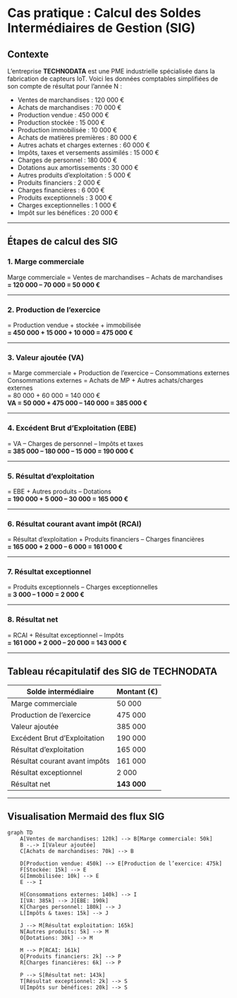 # Cas pratique : Calcul des Soldes Intermédiaires de Gestion (SIG)

## Contexte

L’entreprise **TECHNODATA** est une PME industrielle spécialisée dans la fabrication de capteurs IoT. Voici les données comptables simplifiées de son compte de résultat pour l’année N :

- Ventes de marchandises : 120 000 €
- Achats de marchandises : 70 000 €
- Production vendue : 450 000 €
- Production stockée : 15 000 €
- Production immobilisée : 10 000 €
- Achats de matières premières : 80 000 €
- Autres achats et charges externes : 60 000 €
- Impôts, taxes et versements assimilés : 15 000 €
- Charges de personnel : 180 000 €
- Dotations aux amortissements : 30 000 €
- Autres produits d’exploitation : 5 000 €
- Produits financiers : 2 000 €
- Charges financières : 6 000 €
- Produits exceptionnels : 3 000 €
- Charges exceptionnelles : 1 000 €
- Impôt sur les bénéfices : 20 000 €

---

## Étapes de calcul des SIG

### 1. Marge commerciale  
Marge commerciale = Ventes de marchandises – Achats de marchandises  
**= 120 000 – 70 000 = 50 000 €**

---

### 2. Production de l’exercice  
= Production vendue + stockée + immobilisée  
**= 450 000 + 15 000 + 10 000 = 475 000 €**

---

### 3. Valeur ajoutée (VA)  
= Marge commerciale + Production de l’exercice – Consommations externes  
Consommations externes = Achats de MP + Autres achats/charges externes  
= 80 000 + 60 000 = 140 000 €  
**VA = 50 000 + 475 000 – 140 000 = 385 000 €**

---

### 4. Excédent Brut d’Exploitation (EBE)  
= VA – Charges de personnel – Impôts et taxes  
**= 385 000 – 180 000 – 15 000 = 190 000 €**

---

### 5. Résultat d’exploitation  
= EBE + Autres produits – Dotations  
**= 190 000 + 5 000 – 30 000 = 165 000 €**

---

### 6. Résultat courant avant impôt (RCAI)  
= Résultat d’exploitation + Produits financiers – Charges financières  
**= 165 000 + 2 000 – 6 000 = 161 000 €**

---

### 7. Résultat exceptionnel  
= Produits exceptionnels – Charges exceptionnelles  
**= 3 000 – 1 000 = 2 000 €**

---

### 8. Résultat net  
= RCAI + Résultat exceptionnel – Impôts  
**= 161 000 + 2 000 – 20 000 = 143 000 €**

---

## Tableau récapitulatif des SIG de TECHNODATA

| Solde intermédiaire               | Montant (€)   |
|----------------------------------|---------------|
| Marge commerciale                | 50 000        |
| Production de l’exercice         | 475 000       |
| Valeur ajoutée                   | 385 000       |
| Excédent Brut d’Exploitation     | 190 000       |
| Résultat d’exploitation          | 165 000       |
| Résultat courant avant impôts    | 161 000       |
| Résultat exceptionnel            | 2 000         |
| Résultat net                     | **143 000**   |

---

## Visualisation Mermaid des flux SIG

```mermaid
graph TD
    A[Ventes de marchandises: 120k] --> B[Marge commerciale: 50k]
    B -.-> I[Valeur ajoutée]
    C[Achats de marchandises: 70k] --> B

    D[Production vendue: 450k] --> E[Production de l’exercice: 475k]
    F[Stockée: 15k] --> E
    G[Immobilisée: 10k] --> E
    E --> I

    H[Consommations externes: 140k] --> I
    I[VA: 385k] --> J[EBE: 190k]
    K[Charges personnel: 180k] --> J
    L[Impôts & taxes: 15k] --> J

    J --> M[Résultat exploitation: 165k]
    N[Autres produits: 5k] --> M
    O[Dotations: 30k] --> M

    M --> P[RCAI: 161k]
    Q[Produits financiers: 2k] --> P
    R[Charges financières: 6k] --> P

    P --> S[Résultat net: 143k]
    T[Résultat exceptionnel: 2k] --> S
    U[Impôts sur bénéfices: 20k] --> S
